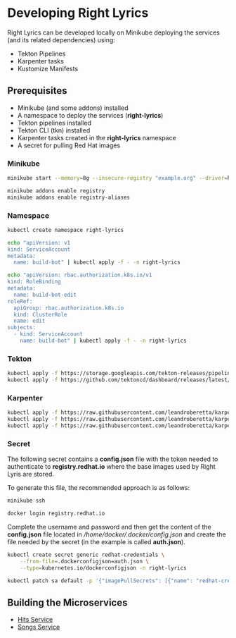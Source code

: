 # Developing Right Lyrics

Right Lyrics can be developed locally on Minikube deploying the services (and its related dependencies) using:

* Tekton Pipelines
* Karpenter tasks
* Kustomize Manifests

## Prerequisites

* Minikube (and some addons) installed
* A namespace to deploy the services (**right-lyrics**)
* Tekton pipelines installed
* Tekton CLI (tkn) installed
* Karpenter tasks created in the **right-lyrics** namespace
* A secret for pulling Red Hat images

### Minikube

```bash
minikube start --memory=8g --insecure-registry "example.org" --driver=hyperkit

minikube addons enable registry
minikube addons enable registry-aliases
```

### Namespace

```bash
kubectl create namespace right-lyrics

echo "apiVersion: v1
kind: ServiceAccount
metadata:
  name: build-bot" | kubectl apply -f - -n right-lyrics

echo "apiVersion: rbac.authorization.k8s.io/v1
kind: RoleBinding
metadata:
  name: build-bot-edit
roleRef:
  apiGroup: rbac.authorization.k8s.io
  kind: ClusterRole
  name: edit
subjects:
  - kind: ServiceAccount
    name: build-bot" | kubectl apply -f - -n right-lyrics
```

### Tekton

```bash
kubectl apply -f https://storage.googleapis.com/tekton-releases/pipeline/latest/release.yaml
kubectl apply -f https://github.com/tektoncd/dashboard/releases/latest/download/tekton-dashboard-release.yaml
```

### Karpenter

```bash
kubectl apply -f https://raw.githubusercontent.com/leandroberetta/karpenter/master/tasks/git/git.yaml -n right-lyrics
kubectl apply -f https://raw.githubusercontent.com/leandroberetta/karpenter/master/tasks/s2i/s2i.yaml -n right-lyrics
kubectl apply -f https://raw.githubusercontent.com/leandroberetta/karpenter/master/tasks/kubectl/kubectl.yaml -n right-lyrics
```

### Secret

The following secret contains a **config.json** file with the token needed to authenticate to **registry.redhat.io** where the base images used by Right Lyris are stored.

To generate this file, the recommended approach is as follows:

```bash
minikube ssh

docker login registry.redhat.io
```

Complete the username and password and then get the content of the **config.json** file located in */home/docker/.docker/config.json* and create the file needed by the secret (in the example is called **auth.json**).

```bash
kubectl create secret generic redhat-credentials \
    --from-file=.dockerconfigjson=auth.json \
    --type=kubernetes.io/dockerconfigjson -n right-lyrics

kubectl patch sa default -p '{"imagePullSecrets": [{"name": "redhat-credentials"}]}' -n right-lyrics
```

## Building the Microservices

* [Hits Service](../../hits-service/README.md)
* [Songs Service](../../songs-service/README.md)
